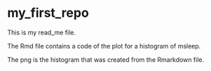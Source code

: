 # my_first_repo

This is my read_me file.

The Rmd file contains a code of the plot for a histogram of msleep.

The png is the histogram that was created from the Rmarkdown file.
